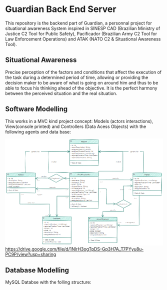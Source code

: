 # Guardian Back End Server
This repository is the backend part of Guardian, a personnal project for situational awareness System inspired in SINESP CAD (Brazilian Ministry of Justice C2 Tool for Public Safety), Pacificador (Brazilian Army C2 Tool for Law Enforcement Operations) and ATAK (NATO C2 & Situational Awareness Tool).

## Situational Awareness
Precise perception of the factors and conditions that affect the execution of the task during a determined period of time, allowing or providing the decision maker to be aware of what is going on around him and thus to be able to focus his thinking ahead of the objective. It is the perfect harmony between the perceived situation and the real situation.

## Software Modelling
This works in a MVC kind project concept: Models (actors interactions), View(console printed) and Controllers (Data Acess Objects) with the following agents and data base:

![UML](https://github.com/valmojr/guardian-backend/blob/main/Software%20Modelling/UML.png?raw=true)
https://drive.google.com/file/d/1NlrH3ogTpDS-Gp3H7A_T7PYyu8u-PC9P/view?usp=sharing

## Database Modelling
MySQL Databse with the folling structure:
